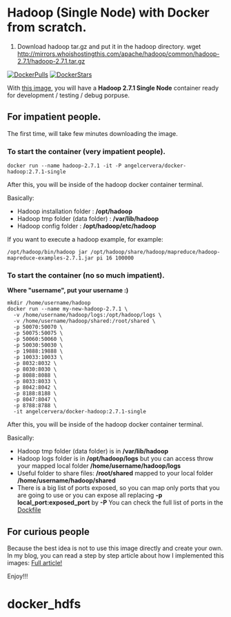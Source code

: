 # Hadoop (Single Node) with Docker from scratch.

1. Download hadoop tar.gz  and put it in the hadoop directory.
wget  http://mirrors.whoishostingthis.com/apache/hadoop/common/hadoop-2.7.1/hadoop-2.7.1.tar.gz



[![DockerPulls](https://img.shields.io/docker/pulls/angelcervera/docker-hadoop.svg)](https://registry.hub.docker.com/u/angelcervera/docker-hadoop/)
[![DockerStars](https://img.shields.io/docker/stars/angelcervera/docker-hadoop.svg)](https://registry.hub.docker.com/u/angelcervera/docker-hadoop/)

With [this image](https://hub.docker.com/r/angelcervera/docker-hadoop/), you will have a **Hadoop 2.7.1 Single Node** container ready for development / testing / debug porpuse.

## For impatient people.
The first time, will take few minutes downloading the image.

### To start the container (very impatient people).
```
docker run --name hadoop-2.7.1 -it -P angelcervera/docker-hadoop:2.7.1-single
```
After this, you will be inside of the hadoop docker container terminal.

Basically:
- Hadoop installation folder : **/opt/hadoop**
- Hadoop tmp folder (data folder) : **/var/lib/hadoop**
- Hadoop config folder : **/opt/hadoop/etc/hadoop**

If you want to execute a hadoop example, for example:
```
/opt/hadoop/bin/hadoop jar /opt/hadoop/share/hadoop/mapreduce/hadoop-mapreduce-examples-2.7.1.jar pi 16 100000
```

### To start the container (no so much impatient).
**Where "username", put your username :)**
```
mkdir /home/username/hadoop
docker run --name my-new-hadoop-2.7.1 \
  -v /home/username/hadoop/logs:/opt/hadoop/logs \
  -v /home/username/hadoop/shared:/root/shared \
  -p 50070:50070 \
  -p 50075:50075 \
  -p 50060:50060 \
  -p 50030:50030 \
  -p 19888:19888 \
  -p 10033:10033 \
  -p 8032:8032 \
  -p 8030:8030 \
  -p 8088:8088 \
  -p 8033:8033 \
  -p 8042:8042 \
  -p 8188:8188 \
  -p 8047:8047 \
  -p 8788:8788 \
  -it angelcervera/docker-hadoop:2.7.1-single
```
After this, you will be inside of the hadoop docker container terminal.

Basically:
- Hadoop tmp folder (data folder) is in **/var/lib/hadoop**
- Hadoop logs folder is in **/opt/hadoop/logs** but you can access throw your mapped local folder **/home/username/hadoop/logs**
- Useful folder to share files: **/root/shared** mapped to your local folder **/home/username/hadoop/shared**
- There is a big list of ports exposed, so you can map only ports that you are going to use or you can expose all replacing **-p local_port:exposed_port** by **-P** You can check the full list of ports in the [Dockfile](https://github.com/angelcervera/docker-hadoop/blob/master/Dockerfile)

## For curious people
Because the best idea is not to use this image directly and create your own. In my blog, you can read a step by step article about how I implemented this images: [Full article!](http://www.acervera.com/blog/2015/10/04/hadoop_singlenode_with_docker_from_scratch)


Enjoy!!!
# docker_hdfs
